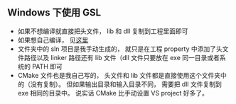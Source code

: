 ## Windows 下使用 GSL
* 如果不想编译就直接把头文件， lib 和 dll 复制到工程里面即可
* 如果想自己编译， 见[这里](https://wuli.wiki/online/GSL.html)
* 文件夹中的 sln 项目是我手动生成的， 就只是在工程 property 中添加了头文件路径以及 linker 路径还有 lib 文件（dll 文件只要放在 exe 同一目录或者系统的 PATH 即可
* CMake 文件也是我自己写的， 头文件和 lib 文件都是直接使用这个文件夹中的（没有复制）。 但如果输出目录和输入目录不同， 需要把 dll 文件复制到 exe 相同的目录中。 说实话 CMake 比手动设置 VS project 好多了。

